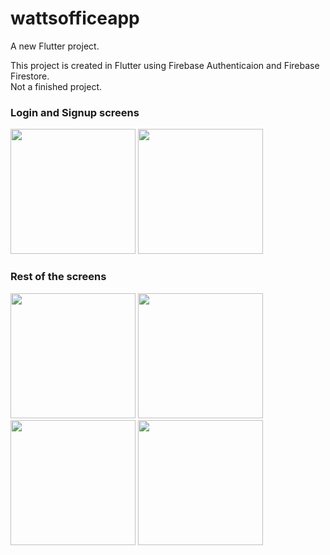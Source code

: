 # wattsofficeapp

A new Flutter project.

This project is created in Flutter using Firebase Authenticaion and Firebase Firestore.<br />
Not a finished project.

### **Login and Signup screens**<br />
<img src="https://user-images.githubusercontent.com/70882611/228630880-7e376a74-c5af-4d23-b3b3-e7a6e4d4ad31.png" width="200"> <img src="https://user-images.githubusercontent.com/70882611/228631085-2e560bdb-d065-4df2-b6e1-0e93897de9dd.png" width="200">

### **Rest of the screens**<br />
<img src="https://user-images.githubusercontent.com/70882611/228630501-041318e3-e226-41df-871b-4f702cedab4c.png" width="200"> <img src="https://user-images.githubusercontent.com/70882611/228630587-205ecf95-a022-45ab-aace-ce77089ae3dc.png" width="200"> <img src="https://user-images.githubusercontent.com/70882611/228630649-7efb2982-26a5-46a2-af21-69126850cf3d.png" width="200"> <img src="https://user-images.githubusercontent.com/70882611/228630670-cadce8b5-0fdb-46f5-8a9a-356595726d3d.png" width="200">
